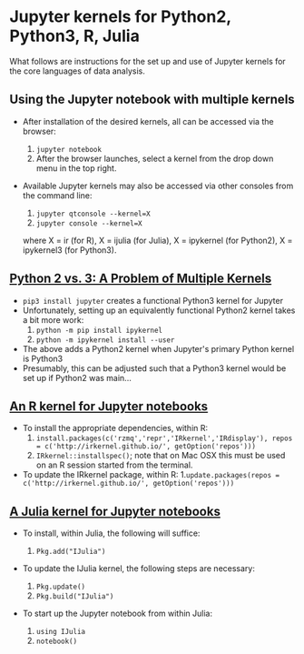 # Jupyter kernels for Python2, Python3, R, Julia

What follows are instructions for the set up and use of Jupyter kernels for the core languages of data analysis.

## Using the Jupyter notebook with multiple kernels
- After installation of the desired kernels, all can be accessed via the browser:
  1. `jupyter notebook`
  2. After the browser launches, select a kernel from the drop down menu in the top right.
- Available Jupyter kernels may also be accessed via other consoles from the command line:
  1. `jupyter qtconsole --kernel=X`
  2. `jupyter console --kernel=X`
  
  where X = ir (for R), X = ijulia (for Julia), X = ipykernel (for Python2), X = ipykernel3 (for Python3).

## [Python 2 vs. 3: A Problem of Multiple Kernels](https://ipython.readthedocs.org/en/latest/install/kernel_install.html)
- `pip3 install jupyter` creates a functional Python3 kernel for Jupyter
- Unfortunately, setting up an equivalently functional Python2 kernel takes a bit more work:
  1. `python -m pip install ipykernel`
  2. `python -m ipykernel install --user`
- The above adds a Python2 kernel when Jupyter's primary Python kernel is Python3
- Presumably, this can be adjusted such that a Python3 kernel would be set up if Python2 was main...

## [An R kernel for Jupyter notebooks](http://irkernel.github.io/installation/)
- To install the appropriate dependencies, within R:
  1. `install.packages(c('rzmq','repr','IRkernel','IRdisplay'), repos = c('http://irkernel.github.io/', getOption('repos')))`
  2. `IRkernel::installspec()`; note that on Mac OSX this must be used on an R session started from the terminal.
- To update the IRkernel package, within R:
  1.`update.packages(repos = c('http://irkernel.github.io/', getOption('repos')))`

## [A Julia kernel for Jupyter notebooks](https://github.com/JuliaLang/IJulia.jl)
- To install, within Julia, the following will suffice:
  1. `Pkg.add("IJulia")`

- To update the IJulia kernel, the following steps are necessary:
  1. `Pkg.update()`
  2. `Pkg.build("IJulia")`

- To start up the Jupyter notebook from within Julia:
  1. `using IJulia`
  2. `notebook()`
